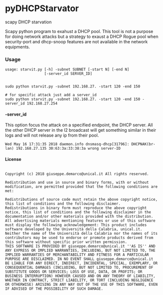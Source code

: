 # pyDHCPStarvator
scapy DHCP starvation

Scapy python program to exahust a DHCP pool.
This tool is not a purpose for doing network attacks but a strategy to exaust a DHCP Rogue pool when security-port and dhcp-snoop features are not available in the network equipments.

### Usage
````
usage: starvit.py [-h] -subnet SUBNET [-start N] [-end N]
                  [-server_id SERVER_ID]


sudo python starvit.py -subnet 192.168.27. -start 120 -end 150

# for specific attack just add a server_id
sudo python starvit.py -subnet 192.168.27. -start 120 -end 150 -server_id 192.168.27.254
````

#### -server_id
This option focus the attack on a specified endpoint, the DHCP server.
All the other DHCP server in the l2 broadcast will get something similar in their logs and will not release any ip from their pool.
````
Wed May 16 17:31:35 2018 daemon.info dnsmasq-dhcp[31796]: DHCPNAK(br-lan) 192.168.27.135 30:63:3a:33:38:3a wrong server-ID
````

#### License
````

Copyright (c) 2018 giuseppe.demarco@unical.it All rights reserved.

Redistribution and use in source and binary forms, with or without modification, are permitted provided that the following conditions are met:

Redistributions of source code must retain the above copyright notice, this list of conditions and the following disclaimer.
Redistributions in binary form must reproduce the above copyright notice, this list of conditions and the following disclaimer in the documentation and/or other materials provided with the distribution.
All advertising materials mentioning features or use of this software must display the following acknowledgement: This product includes software developed by the Università della Calabria, unical.it.
Neither the name of the Università della Calabria nor the names of its contributors may be used to endorse or promote products derived from this software without specific prior written permission.
THIS SOFTWARE IS PROVIDED BY giuseppe.demarco@unical.it ''AS IS'' AND ANY EXPRESS OR IMPLIED WARRANTIES, INCLUDING, BUT NOT LIMITED TO, THE IMPLIED WARRANTIES OF MERCHANTABILITY AND FITNESS FOR A PARTICULAR PURPOSE ARE DISCLAIMED. IN NO EVENT SHALL giuseppe.demarco@unical.it BE LIABLE FOR ANY DIRECT, INDIRECT, INCIDENTAL, SPECIAL, EXEMPLARY, OR CONSEQUENTIAL DAMAGES (INCLUDING, BUT NOT LIMITED TO, PROCUREMENT OF SUBSTITUTE GOODS OR SERVICES; LOSS OF USE, DATA, OR PROFITS; OR BUSINESS INTERRUPTION) HOWEVER CAUSED AND ON ANY THEORY OF LIABILITY, WHETHER IN CONTRACT, STRICT LIABILITY, OR TORT (INCLUDING NEGLIGENCE OR OTHERWISE) ARISING IN ANY WAY OUT OF THE USE OF THIS SOFTWARE, EVEN IF ADVISED OF THE POSSIBILITY OF SUCH DAMAGE.
````
